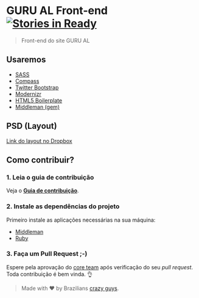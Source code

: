 # GURU AL Front-end [![Stories in Ready](https://badge.waffle.io/guru-al/gurual_frontend.png?label=ready&title=Ready)](https://waffle.io/guru-al/gurual_frontend)

> Front-end do site GURU AL


## Usaremos

- [SASS](http://sass-lang.com/)
- [Compass](http://compass-style.org/)
- [Twitter Bootstrap](http://getbootstrap.com/2.3.2/)
- [Modernizr](http://modernizr.com/)
- [HTML5 Boilerplate](http://html5boilerplate.com/)
- [Middleman (gem)](http://middlemanapp.com/)

## PSD (Layout)

[Link do layout no Dropbox](https://www.dropbox.com/s/znvxskgguuurnnz/gurual-web.psd)

## Como contribuir?

### 1. Leia o guia de contribuição

Veja o [**Guia de contribuição**](https://github.com/guru-al/gurual_frontend/blob/master/CONTRIBUTING.md).

### 2. Instale as dependências do projeto

Primeiro instale as aplicações necessárias na sua máquina:

- [Middleman](http://middlemanapp.com/)
- [Ruby](https://www.ruby-lang.org/en/)

### 3. Faça um Pull Request ;-)
Espere pela aprovação do [core team](https://github.com/orgs/guru-al/members) após verificação do seu *pull request*. Toda contribuição é bem vinda. :ok_hand:

> Made with ♥ by Brazilians [crazy guys](https://github.com/orgs/guru-al/members).
